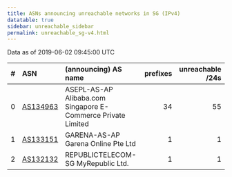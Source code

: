 ```yaml
---
title: ASNs announcing unreachable networks in SG (IPv4)
datatable: true
sidebar: unreachable_sidebar
permalink: unreachable_sg-v4.html
---
```


Data as of 2019-06-02 09:45:00 UTC


<div class="datatable-begin"></div>

|   # | ASN                                      | (announcing) AS name                                         |   prefixes |   unreachable /24s |
|----:|:-----------------------------------------|:-------------------------------------------------------------|-----------:|-------------------:|
|   0 | [AS134963](unreachable_AS134963-v4.html) | ASEPL-AS-AP Alibaba.com Singapore E-Commerce Private Limited |         34 |                 55 |
|   1 | [AS133151](unreachable_AS133151-v4.html) | GARENA-AS-AP Garena Online Pte Ltd                           |          1 |                  1 |
|   2 | [AS132132](unreachable_AS132132-v4.html) | REPUBLICTELECOM-SG MyRepublic Ltd.                           |          1 |                  1 |

<div class="datatable-end"></div>